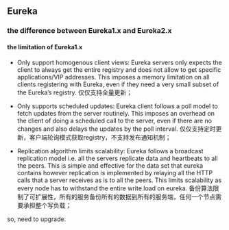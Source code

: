 ## Eureka

### the difference between Eureka1.x and Eureka2.x

#### the limitation of Eureka1.x

* Only support homogenous client views: Eureka servers only expects the client to always get the entire 
registry and does not allow to get specific applications/VIP addresses. This imposes a memory 
limitation on all clients registering with Eureka, even if they need a very small subset of the 
Eureka’s registry.
仅仅支持全量更新；

* Only supports scheduled updates: Eureka client follows a poll model to fetch updates from the 
server routinely. This imposes an overhead on the client of doing a scheduled call to the server, 
even if there are no changes and also delays the updates by the poll interval.
仅仅支持定时更新，客户端轮询模式获取registry，不支持发布通知机制；

* Replication algorithm limits scalability: Eureka follows a broadcast replication model i.e. 
all the servers replicate data and heartbeats to all the peers. This is simple and effective 
for the data set that eureka contains however replication is implemented by relaying all the 
HTTP calls that a server receives as is to all the peers. This limits scalability as every node 
has to withstand the entire write load on eureka.
备份算法限制了可扩展性，所有的服务备份所有的数据到所有的服务端，任何一个节点需要承担整个写负载；

so, need to upgrade.